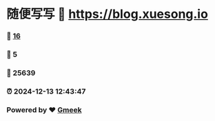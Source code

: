 # 随便写写 :link: https://blog.xuesong.io 
### :page_facing_up: [16](https://blog.xuesong.io/tag.html) 
### :speech_balloon: 5 
### :hibiscus: 25639 
### :alarm_clock: 2024-12-13 12:43:47 
### Powered by :heart: [Gmeek](https://github.com/Meekdai/Gmeek)
